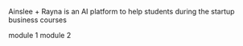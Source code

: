 Ainslee + Rayna is an AI platform to help students during the startup business courses

module 1 
module 2